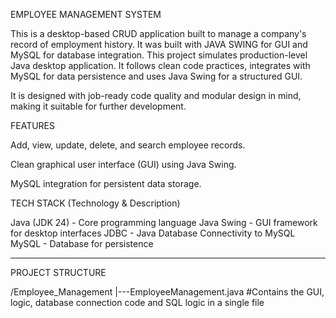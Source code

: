 EMPLOYEE MANAGEMENT SYSTEM 

This is a desktop-based CRUD application built to manage a company's record of employment history. It was built with JAVA SWING for GUI and MySQL for database integration. This project simulates production-level Java desktop application. It follows clean code practices, integrates with MySQL for data persistence and uses Java Swing for a structured GUI. 

It is designed with job-ready code quality and modular design in mind, making it suitable for further development.

FEATURES

Add, view, update, delete, and search employee records.

Clean graphical user interface (GUI) using Java Swing.

MySQL integration for persistent data storage. 

TECH STACK (Technology & Description)

Java (JDK 24) - Core programming language
Java Swing - GUI framework for desktop interfaces 
JDBC - Java Database Connectivity to MySQL
MySQL - Database for persistence

---
PROJECT STRUCTURE 

/Employee_Management |---EmployeeManagement.java
#Contains the GUI, logic, database connection code and SQL logic in a single file 

